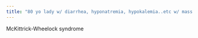 ```yaml
---
title: "80 yo lady w/ diarrhea, hyponatremia, hypokalemia..etc w/ mass in rectum"
---
```

McKittrick-Wheelock syndrome

